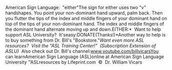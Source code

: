 American Sign Language:  "either"The sign for either uses two "v" 
handshapes. You point your non-dominant hand upward, palm back. Then you flutter 
the tips of the index and middle fingers of your dominant hand on top of the 
tips of your non-dominant hand. The index and middle fingers of the dominant 
hand alternate moving up and down.EITHER:* 
Want to help support ASL University?  It'seasy:DONATE(Thanks!)*Another way to help is to buy something from Dr. Bill's "Bookstore."*Want even more ASL resources?  Visit the "ASL Training Center!"  (Subscription 
Extension of ASLU)*  Also check out Dr. Bill's channel:www.youtube.com/billvicarsYou can learnAmerican Sign Language (ASL)online at American Sign Language University ™ASLresources by Lifeprint.com  ©  Dr. William Vicars